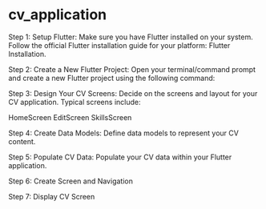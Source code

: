 # cv_application

Step 1: Setup Flutter:
Make sure you have Flutter installed on your system. Follow the official Flutter installation guide for your platform: Flutter Installation.

Step 2: Create a New Flutter Project:
Open your terminal/command prompt and create a new Flutter project using the following command:

Step 3: Design Your CV Screens:
Decide on the screens and layout for your CV application. Typical screens include:

HomeScreen
EditScreen
SkillsScreen

Step 4: Create Data Models:
Define data models to represent your CV content.

Step 5: Populate CV Data:
Populate your CV data within your Flutter application.

Step 6: Create Screen and Navigation

Step 7: Display CV Screen

